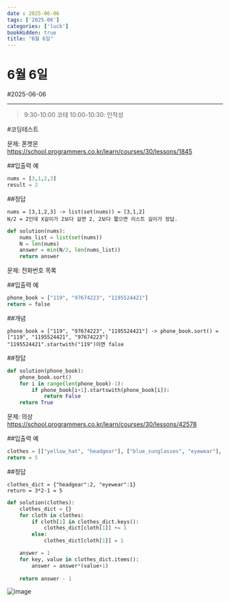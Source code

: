 ```yaml
---
date : 2025-06-06
tags: ['2025-06']
categories: ['luck']
bookHidden: true
title: "6월 6일"
---
```


# 6월 6일

#2025-06-06

---

> 9:30-10:00 코테
> 10:00-10:30: 인적성

#코딩테스트

문제: 폰켓몬 https://school.programmers.co.kr/learn/courses/30/lessons/1845

##입출력 예

```python
nums = [3,1,2,3]
result = 2
```

##정답

```plain text
nums = [3,1,2,3] -> list(set(nums)) = [3,1,2]
N/2 = 2인데 X길이가 2보다 길면 2, 2보다 짧으면 리스트 길이가 정답.
```
```python
def solution(nums):
    nums_list = list(set(nums))
    N = len(nums)
    answer = min(N/2, len(nums_list))
    return answer
```

문제: 전화번호 목록

##입출력 예

```python
phone_book = ["119", "97674223", "1195524421"]
return = false
```

##개념

```plain text
phone_book = ["119", "97674223", "1195524421"] -> phone_book.sort() = ["119", "1195524421", "97674223"]
"1195524421".startwith("119")이면 false
```

##정답

```python
def solution(phone_book):
    phone_book.sort() 
    for i in range(len(phone_book)-1):
        if phone_book[i+1].startswith(phone_book[i]): 
            return False
    return True
```

문제: 의상 https://school.programmers.co.kr/learn/courses/30/lessons/42578

##입출력 예

```python
clothes = [["yellow_hat", "headgear"], ["blue_sunglasses", "eyewear"], ["green_turban", "headgear"]]
return = 5
```

##정답

```plain text
clothes_dict = {"headgear":2, "eyewear":1}
return = 3*2-1 = 5
```
```python
def solution(clothes):
    clothes_dict = {}
    for cloth in clothes:
        if cloth[1] in clothes_dict.keys():
            clothes_dict[cloth[1]] += 1
        else:
            clothes_dict[cloth[1]] = 1

    answer = 1
    for key, value in clothes_dict.items():
        answer = answer*(value+1)
    
    return answer - 1
```



![image](https://github.com/user-attachments/assets/53abb9cb-762b-495c-ba38-7d1ff3e6f419)
